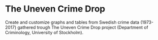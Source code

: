 # The Uneven Crime Drop
Create and customize graphs and tables from Swedish crime data (1973-2017) gathered trough The Uneven Crime Drop project (Department of Criminology, University of Stockholm). 
